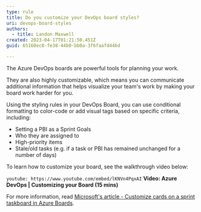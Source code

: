 ```yaml
---
type: rule
title: Do you customize your DevOps board styles?
uri: devops-board-styles
authors:
  - title: Landon Maxwell
created: 2023-04-17T01:21:50.451Z
guid: 65160ec8-fe38-44b0-bb0a-3f6faafd446d

---
```


The Azure DevOps boards are powerful tools for planning your work.

They are also highly customizable, which means you can communicate additional information that helps visualize your team's work by making your board work harder for you.

<!--endintro-->

Using the styling rules in your DevOps Board, you can use conditional formatting to color-code or add visual tags based on specific criteria, including:

- Setting a PBI as a Sprint Goals
- Who they are assigned to
- High-priority items
- Stale/old tasks (e.g. if a task or PBI has remained unchanged for a number of days)
            
To learn how to customize your board, see the walkthrough video below:

`youtube: https://www.youtube.com/embed/lKNVn4PqxAI`
**Video: Azure DevOps | Customizing your Board (15 mins)**

For more information, read [Microsoft's article - Customize cards on a sprint taskboard in Azure Boards](https://learn.microsoft.com/en-us/azure/devops/boards/sprints/customize-taskboard).
